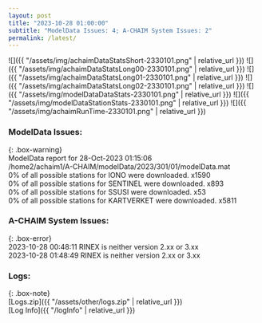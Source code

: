 ```yaml
---
layout: post
title: "2023-10-28 01:00:00"
subtitle: "ModelData Issues: 4; A-CHAIM System Issues: 2"
permalink: /latest/
---
```


![]({{ "/assets/img/achaimDataStatsShort-2330101.png" | relative_url }})
![]({{ "/assets/img/achaimDataStatsLong00-2330101.png" | relative_url }})
![]({{ "/assets/img/achaimDataStatsLong01-2330101.png" | relative_url }})
![]({{ "/assets/img/achaimDataStatsLong02-2330101.png" | relative_url }})
![]({{ "/assets/img/modelDataDataStats-2330101.png" | relative_url }})
![]({{ "/assets/img/modelDataStationStats-2330101.png" | relative_url }})
![]({{ "/assets/img/achaimRunTime-2330101.png" | relative_url }})


### ModelData Issues:  
  
{: .box-warning}  
 ModelData report for 28-Oct-2023 01:15:06   
 /home2/achaim1/A-CHAIM/modelData/2023/301/01/modelData.mat   
 0% of all possible stations for IONO were downloaded. x1590   
 0% of all possible stations for SENTINEL were downloaded. x893   
 0% of all possible stations for SSUSI were downloaded. x53   
 0% of all possible stations for KARTVERKET were downloaded. x5811   
  
### A-CHAIM System Issues:  
  
{: .box-error}  
2023-10-28 00:48:11 RINEX is neither version 2.xx or 3.xx  
2023-10-28 01:48:49 RINEX is neither version 2.xx or 3.xx  

### Logs:  
  
{: .box-note}  
[Logs.zip]({{ "/assets/other/logs.zip" | relative_url }})  
[Log Info]({{ "/logInfo" | relative_url }})  
